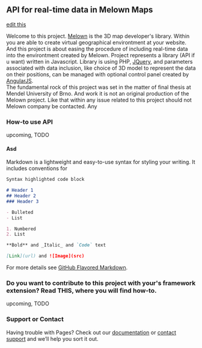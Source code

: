 ## API for real-time data in Melown Maps

[edit this](https://github.com/tomasjohn/realtime-melown/edit/master/README.md) 


Welcome to this project. [Melown](https://www.melown.com/index.html) is the 3D map developer's library. Within you are able to create virtual geographical environtment at your website. 
And this project is about easing the procedure of including real-time data into the environtment created by Melown. Project represents a library (API if u want) written in Javascript. Library is using PHP, [JQuery](),  and parameters associated with data inclusion, like choice of 3D model to represent the data on their positions, can be managed with optional control panel created by [AngularJS]().  
The fundamental rock of this project was set in the matter of final thesis at Mendel University of Brno. And work it is not an original production of the Melown project. Like that within any issue related to this project should not Melown company  be contacted. Any  

### How-to use API 

upcoming, TODO


#### Asd 

Markdown is a lightweight and easy-to-use syntax for styling your writing. It includes conventions for

```markdown
Syntax highlighted code block

# Header 1
## Header 2
### Header 3

- Bulleted
- List

1. Numbered
2. List

**Bold** and _Italic_ and `Code` text

[Link](url) and ![Image](src)
```

For more details see [GitHub Flavored Markdown](https://guides.github.com/features/mastering-markdown/).

### Do you want to contribute to this project with your's framework extension? Read THIS, where you will find how-to. 

upcoming, TODO

### Support or Contact

Having trouble with Pages? Check out our [documentation](https://help.github.com/categories/github-pages-basics/) or [contact support](https://github.com/contact) and we’ll help you sort it out.
